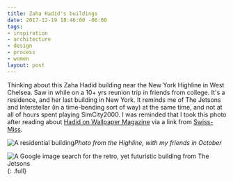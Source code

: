 ```yaml
---
title: Zaha Hadid's buildings
date: 2017-12-19 18:46:00 -06:00
tags:
- inspiration
- architecture
- design
- process
- women
layout: post
---
```


Thinking about this Zaha Hadid building near the New York Highline in West Chelsea. Saw in while on a 10\+ yrs reunion trip in friends from college. It's a residence, and her last building in New York. It reminds me of The Jetsons and Interstellar (in a time-bending sort of way) at the same time, and not at all of hours spent playing SimCity2000. I was reminded that I took this photo after reading about [Hadid on Wallpaper Magazine](https://www.wallpaper.com/tags/zaha-hadid) via a link from [Swiss-Miss](https://www.wallpaper.com/tags/zaha-hadid).

![A residential building ](https://manage.siteleaf.com/api/v2/sites/595bc40c4fe77b4da98a2383/source/_uploads/IMG_1964.JPG?download)*Photo from the Highline, with my friends in October*

![A Google image search for the retro, yet futuristic building from The Jetsons](/uploads/Screen%20Shot%202017-12-19%20at%206.51.31%20PM.png)
{: .full}